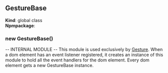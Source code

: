 <a name="GestureBase"></a>

## GestureBase
**Kind**: global class  
**Npmpackage**:   
<a name="new_GestureBase_new"></a>

### new GestureBase()
-- INTERNAL MODULE --
		This module is used exclusively by [Gesture](#Gesture).  When a dom element has an event listener registered, it creates an instance of this module 
		to hold all the event handlers for the dom element.  Every dom element gets a new GestureBase instance.

